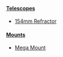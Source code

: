 #### [Telescopes](/telescopes)
- [154mm Refractor](/telescopes/refractor154.md)


#### [Mounts](/mounts/)
- [Mega Mount](/mounts/megaMount.md)
